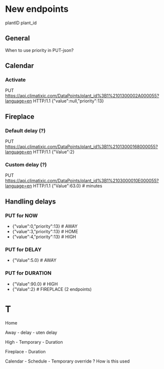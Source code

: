 # New endpoints

plantID plant_id

## General

When to use priority in PUT-json?

## Calendar

### Activate

PUT https://api.climatixic.com/DataPoints/plant_id%3B1%2101300002A000055?language=en HTTP/1.1
{"value":null,"priority":13}

## Fireplace

### Default delay (?)

PUT https://api.climatixic.com/DataPoints/plant_id%3B1%21013000168000055?language=en HTTP/1.1
{"Value":2}

### Custom delay (?)

PUT https://api.climatixic.com/DataPoints/plant_id%3B1%2103000010E000055?language=en HTTP/1.1
{"Value":63.0} # minutes

## Handling delays

### PUT for NOW

- {"value":0,"priority":13} # AWAY
- {"value":3,"priority":13} # HOME
- {"value":4,"priority":13} # HIGH

### PUT for DELAY

- {"Value":5.0} # AWAY

### PUT for DURATION

- {"Value":90.0} # HIGH
- {"Value":2} # FIREPLACE (2 endpoints)

# T

Home

Away - delay - uten delay

High - Temporary - Duration

Fireplace - Duration

Calendar - Schedule - Temporary override ? How is this used
